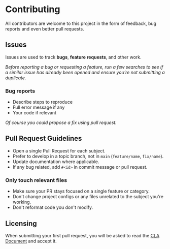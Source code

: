 # Contributing

All contributors are welcome to this project in the form of feedback, bug reports and even better pull requests.

## Issues

Issues are used to track **bugs**, **feature requests**, and other work.

_Before reporting a bug or requesting a feature, run a few searches to
see if a similar issue has already been opened and ensure you’re not submitting
a duplicate._

### Bug reports

* Describe steps to reproduce
* Full error message if any
* Your code if relevant

_Of course you could propose a fix using pull request._

## Pull Request Guidelines

* Open a single Pull Request for each subject.
* Prefer to develop in a topic branch, not in `main` (`feature/name`, `fix/name`).
* Update documentation where applicable.
* If any bug related, add `#<id>` in commit message or pull request.

### Only touch relevant files

* Make sure your PR stays focused on a single feature or category.
* Don't change project configs or any files unrelated to the subject you're working.
* Don't reformat code you don't modify.

## Licensing

When submitting your first pull request, you will be asked to read the [CLA Document](cla/CLA.md) and accept it.
